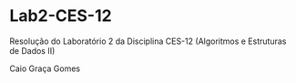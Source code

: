 # Lab2-CES-12
Resolução do Laboratório 2 da Disciplina CES-12 (Algoritmos e Estruturas de Dados II)

Caio Graça Gomes
